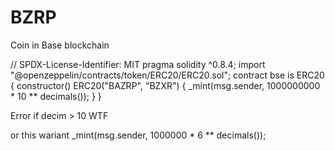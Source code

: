 # BZRP
Coin in Base blockchain 

// SPDX-License-Identifier: MIT
pragma solidity ^0.8.4;
import "@openzeppelin/contracts/token/ERC20/ERC20.sol";
contract bse is ERC20 {
    constructor() ERC20("BAZRP", "BZXR") {
        _mint(msg.sender, 1000000000 * 10 ** decimals());
    }
}


Error if decim > 10 WTF

or this wariant
_mint(msg.sender, 1000000 * 6 ** decimals());
